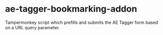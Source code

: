 # ae-tagger-bookmarking-addon
Tampermonkey script which prefills and submits the AE Tagger form based on a URL query parameter.
